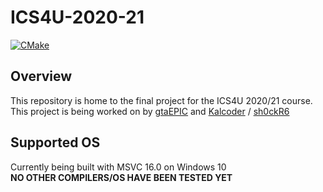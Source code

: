 # ICS4U-2020-21
[![CMake](https://github.com/Kalcoder/ICS4U-2020-21/actions/workflows/cmake.yml/badge.svg)](https://github.com/Kalcoder/ICS4U-2020-21/actions/workflows/cmake.yml)

## Overview
This repository is home to the final project for the ICS4U 2020/21 course. This project is being worked on by [gtaEPIC](https://github.com/gtaEPIC) and [Kalcoder](https://github.com/Kalcoder) / [sh0ckR6](https://github.com/sh0ckR6)

## Supported OS
Currently being built with MSVC 16.0 on Windows 10<br>
**NO OTHER COMPILERS/OS HAVE BEEN TESTED YET**
